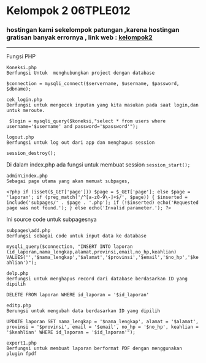 
# Kelompok 2 06TPLE012

### hostingan kami sekelompok patungan ,karena hostingan gratisan banyak errornya , link web : <a href="http://kelompokdua06tple012.com/">kelompok2</a>
<hr>


Fungsi PHP 

```
Koneksi.php
Berfungsi Untuk  menghubungkan project dengan database
```
` $connection = mysqli_connect($servername, $username, $password, $dbname); `
```
cek_login.php
Berfungsi untuk mengecek inputan yang kita masukan pada saat login,dan untuk meroute.
```
` $login = mysqli_query($koneksi,"select * from users where username='$username' and password='$password'");`

```
logout.php
Berfungsi untuk log out dari app dan menghapus session
```
`session_destroy();`

Di dalam index.php ada fungsi untuk membuat session 
`session_start();`

``` 
admin\index.php
Sebagai page utama yang akan memuat subpages,
```
`
					<?php
						if (isset($_GET['page']))
							$page = $_GET['page'];
						else
							$page = 'laporan';
						if (preg_match('/^[a-z0-9\-]+$/', $page))
						{
							$inserted = include('subpages/' . $page . '.php');
							if (!$inserted)
								echo('Requested page was not found.');
						}
						else
							echo('Invalid parameter.');
					?>
				`
                
Ini source code untuk subpagesnya


``` 
subpages\add.php
Berfungsi sebagai code untuk input data ke database
```
`mysqli_query($connection, "INSERT INTO laporan (id_laporan,nama_lengkap,alamat,provinsi,email,no_hp,keahlian) VALUES('','$nama_lengkap','$alamat','$provinsi','$email','$no_hp','$keahlian')");`

```
delp.php
Berfungsi untuk menghapus record dari database berdasarkan ID yang dipilih
```
`DELETE FROM laporan WHERE id_laporan = '$id_laporan'`

````
editp.php
Berungsi untuk mengubah data berdasarkan ID yang dipilih

````
`UPDATE laporan SET nama_lengkap = '$nama_lengkap', alamat = '$alamat', provinsi = '$provinsi', email = '$email', no_hp = '$no_hp', keahlian = '$keahlian' WHERE id_laporan = '$id_laporan'");`

```
export1.php
Berfungsi untuk membuat laporan berformat PDF dengan menggunakan plugin fpdf
```